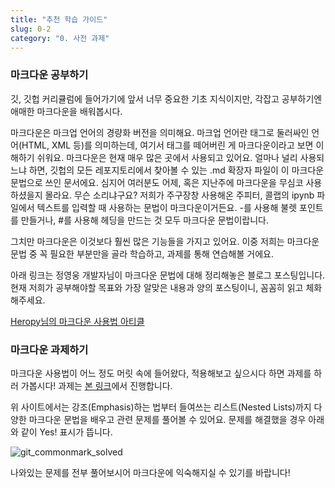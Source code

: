 ```yaml
---
title: "추천 학습 가이드"
slug: 0-2
category: "0. 사전 과제"
---
```


### 마크다운 공부하기

깃, 깃헙 커리큘럼에 들어가기에 앞서 너무 중요한 기초 지식이지만, 각잡고 공부하기엔 애매한 마크다운을 배워봅시다. 

마크다운은 마크업 언어의 경량화 버전을 의미해요. 마크업 언어란 태그로 둘러싸인 언어(HTML, XML 등)를 의미하는데, 여기서 태그를 떼어버린 게 마크다운이라고 보면 이해하기 쉬워요. 마크다운은 현재 매우 많은 곳에서 사용되고 있어요. 얼마나 널리 사용되느냐 하면, 깃헙의 모든 레포지토리에서 찾아볼 수 있는 .md 확장자 파일이 이 마크다운 문법으로 쓰인 문서에요. 심지어 여러분도 어제, 혹은 지난주에 마크다운을 무심코 사용하셨을지 몰라요. 무슨 소리냐구요? 저희가 주구장창 사용해온 주피터, 콜랩의 ipynb 파일에서 텍스트를 입력할 때 사용하는 문법이 마크다운이거든요. -를 사용해 불렛 포인트를 만들거나, #를 사용해 헤딩을 만드는 것 모두 마크다운 문법이랍니다. 

그치만 마크다운은 이것보다 훨씬 많은 기능들을 가지고 있어요. 이중 저희는 마크다운 문법 중 꼭 필요한 부분만을 골라 학습하고, 과제를 통해 연습해볼 거에요.

아래 링크는 정영웅 개발자님이 마크다운 문법에 대해 정리해놓은 블로그 포스팅입니다. 현재 저희가 공부해야할 목표와 가장 알맞은 내용과 양의 포스팅이니, 꼼꼼히 읽고 체화해주세요.

[Heropy님의 마크다운 사용법 아티클](https://heropy.blog/2017/09/30/markdown/)

### 마크다운 과제하기

마크다운 사용법이 어느 정도 머릿 속에 들어왔다, 적용해보고 싶으시다 하면 과제를 하러 가봅시다! 과제는 [본 링크](https://commonmark.org/help/tutorial/)에서 진행합니다.

위 사이트에서는 강조(Emphasis)하는 법부터 들여쓰는 리스트(Nested Lists)까지 다양한 마크다운 문법을 배우고 관련 문제를 풀어볼 수 있어요. 문제를 해결했을 경우 아래와 같이 Yes! 표시가 뜹니다.

![git_commonmark_solved](/git/git_solved.png)

나와있는 문제를 전부 풀어보시어 마크다운에 익숙해지실 수 있기를 바랍니다!

